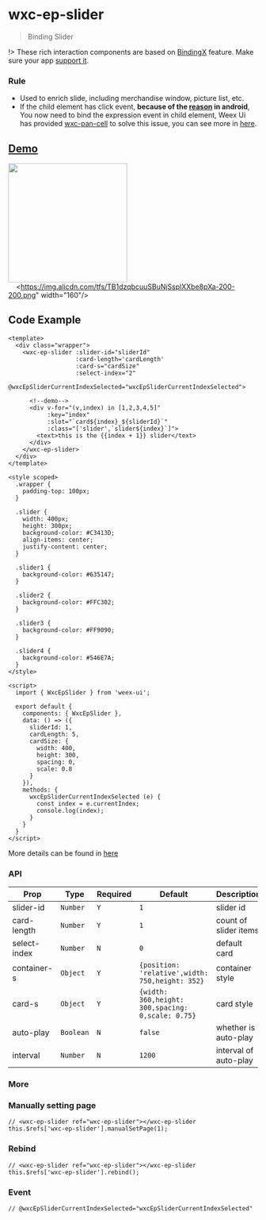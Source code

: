 # wxc-ep-slider 

 > Binding Slider

!> These rich interaction components are based on [BindingX](https://alibaba.github.io/bindingx/) feature. Make sure your app [support it](https://github.com/alibaba/weex-ui/issues/6). 

### Rule
- Used to enrich slide, including merchandise window, picture list, etc.
- If the child element has click event, **because of the [reason](http://weex-project.io/cn/references/gesture.html#约束) in android**, You now need to bind the expression event in child element, Weex Ui has provided [wxc-pan-cell](https://github.com/alibaba/weex-ui/tree/master/packages/wxc-pan-item) to solve this issue, you can see more in [here](https://github.com/alibaba/weex-ui/tree/master/example/ep-slider).

## [Demo](https://h5.m.taobao.com/trip/wx-detection-demo/ep-slider/index.html?_wx_tpl=https%3A%2F%2Fh5.m.taobao.com%2Ftrip%2Fwx-detection-demo%2Fep-slider%2Findex.weex.js)
<img src="https://gw.alipayobjects.com/zos/rmsportal/lWWUuRBxjMdLCaJGVHsp.gif" width="240"/>&nbsp;&nbsp;&nbsp;&nbsp;<https://img.alicdn.com/tfs/TB1dzqbcuuSBuNjSsplXXbe8pXa-200-200.png" width="160"/>

## Code Example

```vue
<template>
  <div class="wrapper">
    <wxc-ep-slider :slider-id="sliderId"
                   :card-length='cardLength'
                   :card-s="cardSize"
                   :select-index="2"
                   @wxcEpSliderCurrentIndexSelected="wxcEpSliderCurrentIndexSelected">

      <!--demo-->
      <div v-for="(v,index) in [1,2,3,4,5]"
           :key="index"
           :slot="`card${index}_${sliderId}`"
           :class="['slider',`slider${index}`]">
        <text>this is the {{index + 1}} slider</text>
      </div>
    </wxc-ep-slider>
  </div>
</template>

<style scoped>
  .wrapper {
    padding-top: 100px;
  }

  .slider {
    width: 400px;
    height: 300px;
    background-color: #C3413D;
    align-items: center;
    justify-content: center;
  }

  .slider1 {
    background-color: #635147;
  }

  .slider2 {
    background-color: #FFC302;
  }

  .slider3 {
    background-color: #FF9090;
  }

  .slider4 {
    background-color: #546E7A;
  }
</style>

<script>
  import { WxcEpSlider } from 'weex-ui';

  export default {
    components: { WxcEpSlider },
    data: () => ({
      sliderId: 1,
      cardLength: 5,
      cardSize: {
        width: 400,
        height: 300,
        spacing: 0,
        scale: 0.8
      }
    }),
    methods: {
      wxcEpSliderCurrentIndexSelected (e) {
        const index = e.currentIndex;
        console.log(index);
      }
    }
  }
</script>
```

More details can be found in [here](https://github.com/alibaba/weex-ui/blob/master/example/ep-slider/index.vue)

### API

| Prop | Type | Required | Default | Description |
|-------------|------------|--------|-----|-----|
| slider-id | `Number` |`Y`| `1` | slider id|
| card-length | `Number` |`Y`| `1` |  count of slider items|
| select-index | `Number` |`N`| `0` | default card |
| container-s | `Object` |`Y`| `{position: 'relative',width: 750,height: 352}` | container style|
| card-s | `Object` | `Y`|`{width: 360,height: 300,spacing: 0,scale: 0.75}` | card style|
| auto-play | `Boolean` | `N`|`false` |whether is auto-play|
| interval | `Number` | `N`|`1200` |interval of auto-play|

### More

### Manually setting page

```
// <wxc-ep-slider ref="wxc-ep-slider"></wxc-ep-slider
this.$refs['wxc-ep-slider'].manualSetPage(1); 
```

### Rebind

```
// <wxc-ep-slider ref="wxc-ep-slider"></wxc-ep-slider
this.$refs['wxc-ep-slider'].rebind(); 
```

### Event

```
// @wxcEpSliderCurrentIndexSelected="wxcEpSliderCurrentIndexSelected"
```
